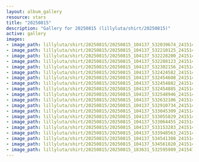 ```yaml
---
layout: album_gallery
resource: stars
title: "20250815"
description: "Gallery for 20250815 (lillyluta/shirt/20250815)"
active: gallery
images:
- image_path: lillyluta/shirt/20250815/20250815_104137_532039674_24151460661178621_8269135700726396189_n.jpg
- image_path: lillyluta/shirt/20250815/20250815_104137_532210125_24151460034512017_7024358304517468159_n.jpg
- image_path: lillyluta/shirt/20250815/20250815_104137_532228200_24151460847845269_7783313017390570334_n.jpg
- image_path: lillyluta/shirt/20250815/20250815_104137_532288123_24151459691178718_7376001684483037278_n.jpg
- image_path: lillyluta/shirt/20250815/20250815_104137_532302156_24151460867845267_7234543467757029626_n.jpg
- image_path: lillyluta/shirt/20250815/20250815_104137_532424582_24151460281178659_8168799457643507954_n.jpg
- image_path: lillyluta/shirt/20250815/20250815_104137_532454608_24151459491178738_3198784292589595624_n.jpg
- image_path: lillyluta/shirt/20250815/20250815_104137_532454882_24151460294511991_7962401966297488031_n.jpg
- image_path: lillyluta/shirt/20250815/20250815_104137_532454885_24151460671178620_6538414563892752119_n.jpg
- image_path: lillyluta/shirt/20250815/20250815_104137_532548946_24151460481178639_2351168271526831564_n.jpg
- image_path: lillyluta/shirt/20250815/20250815_104137_532632106_24151460024512018_5179798338976600738_n.jpg
- image_path: lillyluta/shirt/20250815/20250815_104137_532910734_24151459847845369_6892369496893995033_n.jpg
- image_path: lillyluta/shirt/20250815/20250815_104137_533045309_24151459831178704_2045937757190980545_n.jpg
- image_path: lillyluta/shirt/20250815/20250815_104137_533055829_24151460477845306_7180680912084199688_n.jpg
- image_path: lillyluta/shirt/20250815/20250815_104137_533064455_24151459211178766_8699832187338148567_n.jpg
- image_path: lillyluta/shirt/20250815/20250815_104137_533153283_24151461054511915_6450431204727041703_n.jpg
- image_path: lillyluta/shirt/20250815/20250815_104137_533948563_24151459524512068_1787361666130335931_n.jpg
- image_path: lillyluta/shirt/20250815/20250815_104137_534541308_24151459657845388_3157592556437368209_n.jpg
- image_path: lillyluta/shirt/20250815/20250815_104137_534561820_24151459117845442_1421397258240952487_n.jpg
- image_path: lillyluta/shirt/20250815/20250815_183631_532595989_24154105407580813_99035571336647488_n.jpg
---
```


